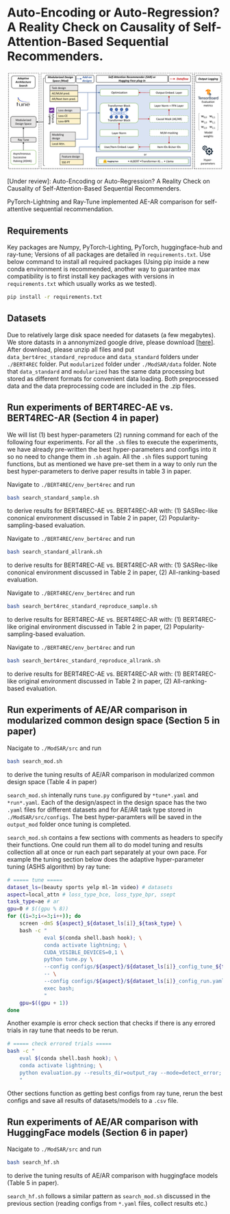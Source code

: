 # Auto-Encoding or Auto-Regression? A Reality Check on Causality of Self-Attention-Based Sequential Recommenders.

<img src=media/ModSAR_v3.pdf width=1000>

[Under review]: Auto-Encoding or Auto-Regression? A Reality Check on Causality of Self-Attention-Based Sequential Recommenders.

PyTorch-Lightning and Ray-Tune implemented AE-AR comparison for self-attentive sequential recommendation.


## Requirements

Key packages are Numpy, PyTorch-Lighting, PyTorch, huggingface-hub and ray-tune; Versions of all packages are detailed in ```requirements.txt```. Use below command to install all required packages (Using pip inside a new conda environment is recommended, another way to guarantee max compatibility is to first install key packages with versions in ```requirements.txt``` which usually works as we tested).
```bash
pip install -r requirements.txt
```

## Datasets
Due to relatively large disk space needed for datasets (a few megabytes). We store datasts in a annonymized google drive, please download [[here](https://drive.google.com/drive/folders/1IAt-S770J-cuvrbf-k_Zop4nHj6QmAMk?usp=sharing)]. After download, please unzip all files and put `data_bert4rec_standard_reproduce` and `data_standard` folders under `./BERT4REC` folder. Put `modularized` folder under `./ModSAR/data` folder. Note that `data_standard` and `modularized` has the same data processing but stored as different formats for convenient data loading. Both preprocessed data and the data preprocessing code are included in the .zip files.


## Run experiments of BERT4REC-AE vs. BERT4REC-AR (Section 4 in paper)
We will list (1) best hyper-parameters (2) running command for each of the following four experiments. For all the ```.sh``` files to execute the experiments, we have already pre-written the best hyper-parameters and configs into it so no need to change them in ```.sh``` again. All the ```.sh``` files support tuning functions, but as mentioned we have pre-set them in a way to only run the best hyper-parameters to derive paper results in table 3 in paper.

Navigate to ```./BERT4REC/env_bert4rec``` and run
```bash
bash search_standard_sample.sh
```
to derive results for BERT4REC-AE vs. BERT4REC-AR with: (1) SASRec-like cononical environment discussed in Table 2 in paper, (2) Popularity-sampling-based evaluation.

Navigate to ```./BERT4REC/env_bert4rec``` and run
```bash
bash search_standard_allrank.sh
```
to derive results for BERT4REC-AE vs. BERT4REC-AR with: (1) SASRec-like cononical environment discussed in Table 2 in paper, (2) All-ranking-based evaluation.

Navigate to ```./BERT4REC/env_bert4rec``` and run
```bash
bash search_bert4rec_standard_reproduce_sample.sh
```
to derive results for BERT4REC-AE vs. BERT4REC-AR with: (1) BERT4REC-like original environment discussed in Table 2 in paper, (2) Popularity-sampling-based evaluation.

Navigate to ```./BERT4REC/env_bert4rec``` and run
```bash
bash search_bert4rec_standard_reproduce_allrank.sh
```
to derive results for BERT4REC-AE vs. BERT4REC-AR with: (1) BERT4REC-like original environment discussed in Table 2 in paper, (2) All-ranking-based evaluation.


## Run experiments of AE/AR comparison in modularized common design space (Section 5 in paper)
Nacigate to ```./ModSAR/src``` and run
```bash
bash search_mod.sh
```
to derive the tuning results of AE/AR comparison in modularized common design space (Table 4 in paper)

```search_mod.sh``` intenally runs ```tune.py``` configured by `*tune*.yaml` and `*run*.yaml`. Each of the design/aspect in the design space has the two ```.yaml``` files for different datasets and for AE/AR task type stored in ```./ModSAR/src/configs```. The best hyper-paramters will be saved in the `output_mod` folder once tuning is completed.

```search_mod.sh``` contains a few sections with comments as headers to specify their functions. One could run them all to do model tuning and results collection all at once or run each part separately at your own pace. For example the tuning section below does the adaptive hyper-parameter tuning (ASHS algorithm) by ray tune:
```bash
# ===== tune =====
dataset_ls=(beauty sports yelp ml-1m video) # datasets
aspect=local_attn # loss_type_bce, loss_type_bpr, ssept
task_type=ae # ar
gpu=0 # $((gpu % 8))
for ((i=3;i<=3;i++)); do
    screen -dmS ${aspect}_${dataset_ls[i]}_${task_type} \
    bash -c "
            eval $(conda shell.bash hook); \
            conda activate lightning; \
            CUDA_VISIBLE_DEVICES=0,1 \
            python tune.py \
            --config configs/${aspect}/${dataset_ls[i]}_config_tune_${task_type}.yaml \
            -- \
            --config configs/${aspect}/${dataset_ls[i]}_config_run.yaml; \
            exec bash;
            "
    gpu=$((gpu + 1))
done
```

Another example is error check section that checks if there is any errored trials in ray tune that needs to be rerun.
```bash
# ===== check errored trials =====
bash -c "
    eval $(conda shell.bash hook); \
    conda activate lightning; \
    python evaluation.py --results_dir=output_ray --mode=detect_error;
    "
```

Other sections function as getting best configs from ray tune, rerun the best configs and save all results of datasets/models to a ```.csv``` file.


## Run experiments of AE/AR comparison with HuggingFace models (Section 6 in paper)
Nacigate to ```./ModSAR/src``` and run
```bash
bash search_hf.sh
```
to derive the tuning results of AE/AR comparison with huggingface models (Table 5 in paper).

`search_hf.sh` follows a similar pattern as `search_mod.sh` discussed in the previous section (reading configs from `*.yaml` files, collect results etc.)
